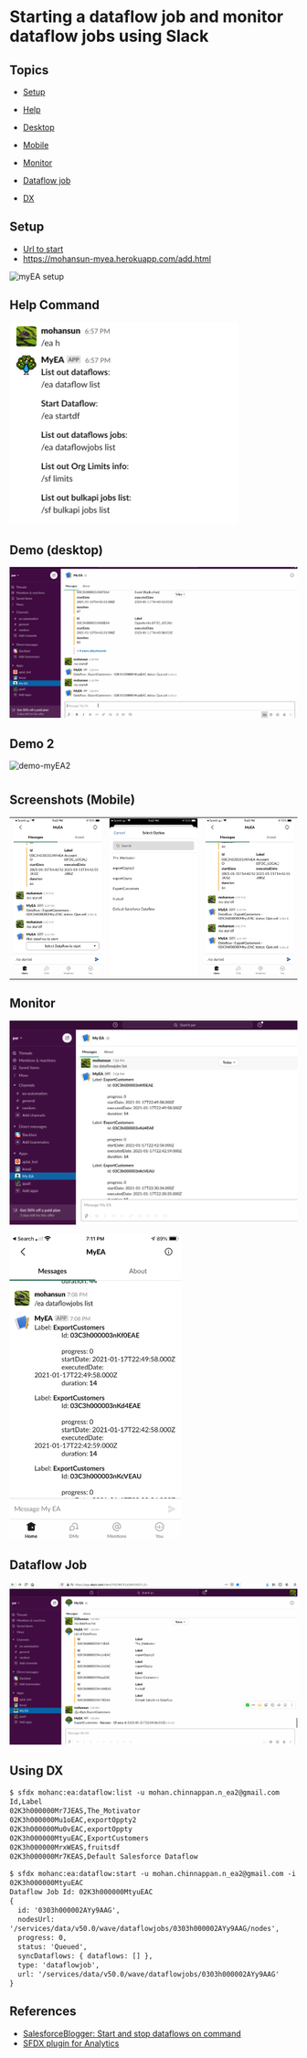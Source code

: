 # Starting a dataflow job and monitor dataflow jobs using Slack 


## Topics
- [Setup](#setup)
- [Help](#help)


- [Desktop](#desktop)
- [Mobile](#mobile)

- [Monitor](#monitor)
- [Dataflow job](#dfjob)

- [DX](#dx)


<a name="setup"></a>
## Setup
- [Url to start](https://mohansun-myea.herokuapp.com/add.html)
- https://mohansun-myea.herokuapp.com/add.html

![myEA setup](img/myEA-setup-1.gif)


<a name="help"></a>
## Help Command
<img src='img/help-1.png' width='400'/></td>


<a name="desktop"></a>
## Demo (desktop)
![demo-myEA](img/myEA-1.gif)

## Demo 2
![demo-myEA2](img/myEA-2.gif)

#
<a name="mobile"></a>
## Screenshots (Mobile)

<table>
<tr>
<td> <img src='img/myea-1.png' width='300'/></td>
<td><img src='img/myEA-2.PNG' width='300'/></td>
<td><img src='img/myEA-3.png' width='300'/></td>
</table>

<a name="monitor"></a>
## Monitor
![monitor-desktop](img/myEA-moinitor-1.png)

<img src='img/myEA-moinitor-2.png' width='300'/>

<a name="dfjob"></a>
## Dataflow Job
![dfjob1](img/myEA-dfjob-1.gif)

<a name="dx"></a>
## Using DX
```
$ sfdx mohanc:ea:dataflow:list -u mohan.chinnappan.n_ea2@gmail.com
Id,Label
02K3h000000Mr7JEAS,The_Motivator
02K3h000000Mu1oEAC,exportOppty2
02K3h000000Mu0vEAC,exportOppty
02K3h000000MtyuEAC,ExportCustomers
02K3h000000MrxWEAS,fruitsdf
02K3h000000Mr7KEAS,Default Salesforce Dataflow

```

```
$ sfdx mohanc:ea:dataflow:start -u mohan.chinnappan.n_ea2@gmail.com -i 02K3h000000MtyuEAC
Dataflow Job Id: 02K3h000000MtyuEAC
{
  id: '0303h000002AYy9AAG',
  nodesUrl: '/services/data/v50.0/wave/dataflowjobs/0303h000002AYy9AAG/nodes',
  progress: 0,
  status: 'Queued',
  syncDataflows: { dataflows: [] },
  type: 'dataflowjob',
  url: '/services/data/v50.0/wave/dataflowjobs/0303h000002AYy9AAG'
}

```

## References
- [SalesforceBlogger: Start and stop dataflows on command](https://www.salesforceblogger.com/2021/01/19/start-and-stop-dataflows-on-command/)
- [SFDX plugin for Analytics](https://www.salesforceblogger.com/2020/11/17/mohans-sfdx-plugin-for-analytics/)
